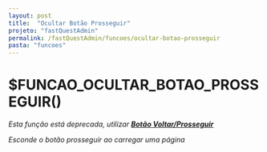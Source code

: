 ```yaml
---
layout: post
title:  "Ocultar Botão Prosseguir"
projeto: "fastQuestAdmin"
permalink: /fastQuestAdmin/funcoes/ocultar-botao-prosseguir
pasta: "funcoes"
---
```

# $FUNCAO_OCULTAR_BOTAO_PROSSEGUIR()
*Esta função está deprecada, utilizar **<a href="/fastQuestAdmin/funcoesv2/botaoVoltarProsseguir">Botão Voltar/Prosseguir</a>***

*Esconde o botão prosseguir ao carregar uma página*

